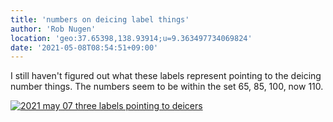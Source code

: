 ```yaml
---
title: 'numbers on deicing label things'
author: 'Rob Nugen'
location: 'geo:37.65398,138.93914;u=9.363497734069824'
date: '2021-05-08T08:54:51+09:00'
---
```



I still haven't figured out what these labels represent pointing to the deicing number things.  The numbers seem to be within the set 65, 85, 100, now 110.

[![2021 may 07 three labels pointing to deicers](//b.robnugen.com/quests/walk-to-niigata/2021/en_route/day-23/thumbs/2021_may_07_three_labels_pointing_to_deicers.jpeg)](//b.robnugen.com/quests/walk-to-niigata/2021/en_route/day-23/2021_may_07_three_labels_pointing_to_deicers.jpeg)          
